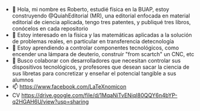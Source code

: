 - 👋 Hola, mi nombre es Roberto, estudié física en la BUAP, estoy construyendo @QuiahEditorial (MR), una editorial enfocada en material editorial de ciencia aplicada, tengo tres patentes, y publiqué tres libros, conócelos en cada repositorio
- 👀 Estoy interesado en la física y las matemáticas aplicadas a la solución de problemas reales, en particular en transferencia detecnología
- 🌱 Estoy aprendiendo a controlar componentes tecnológicos, como encender una lámpara de deuterio, construir "from scartch" un CNC, etc
- 💞️ Busco colaborar con desarrolladores que necesitan controlar sus dispositivos tecnológicos, y profesores que desean sacar la ciencia de sus libretas para concretizar y enseñar el potencial tangible a sus alumnos
- 📫 https://www.facebook.com/LaTeXnomicon
- CV https://drive.google.com/file/d/1MqaNiTvENiqI80QQY6n4bYP-q2HGAH6U/view?usp=sharing

